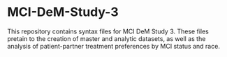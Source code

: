 # MCI-DeM-Study-3
This repository contains syntax files for MCI DeM Study 3. These files pretain to the creation of master and analytic datasets, as well as the analysis of patient-partner treatment preferences by MCI status and race. 
